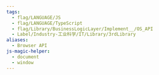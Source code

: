 ```yaml
---
tags:
  - flag/LANGUAGE/JS
  - flag/LANGUAGE/TypeScript
  - flag/Library/BusinessLogicLayer/Implement__/OS_API
  - Label/Industry-工业科学/IT/Library/3rdLibrary
aliases:
  - Browser API
js-magic-helper:
  - document
  - window
---
```

